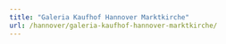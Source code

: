```yaml
---
title: "Galeria Kaufhof Hannover Marktkirche"
url: /hannover/galeria-kaufhof-hannover-marktkirche/
---
```

